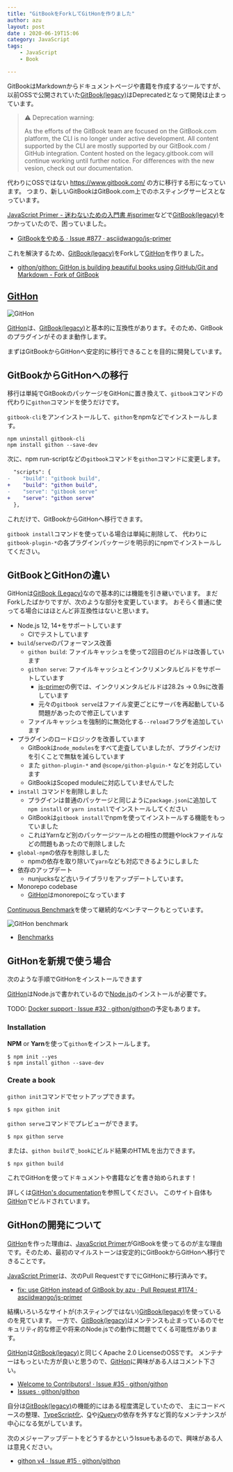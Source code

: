 ```yaml
---
title: "GitBookをForkしてGitHonを作りました"
author: azu
layout: post
date : 2020-06-19T15:06
category: JavaScript
tags:
    - JavaScript
    - Book

---
```


GitBookはMarkdownからドキュメントページや書籍を作成するツールですが、
以前OSSで公開されていた[GitBook(legacy)](https://github.com/GitbookIO/gitbook)はDeprecatedとなって開発は止まっています。

> ⚠️ Deprecation warning:
>
> As the efforts of the GitBook team are focused on the GitBook.com platform, the CLI is no longer under active development.
> All content supported by the CLI are mostly supported by our GitBook.com / GitHub integration.
> Content hosted on the legacy.gitbook.com will continue working until further notice. For differences with the new vesion, check out our documentation.

代わりにOSSではない <https://www.gitbook.com/> の方に移行する形になっています。
つまり、新しいGitBookはGitBook.com上でのホスティングサービスとなっています。

[JavaScript Primer - 迷わないための入門書 #jsprimer](https://jsprimer.net/)などで[GitBook(legacy)](https://github.com/GitbookIO/gitbook)をつかっていたので、困っていました。

- [GitBookをやめる · Issue #877 · asciidwango/js-primer](https://github.com/asciidwango/js-primer/issues/877)

これを解決するため、[GitBook(legacy)](https://github.com/GitbookIO/gitbook)をForkして[GitHon](https://github.com/githon/githon)を作りました。

- [githon/githon: GitHon is building beautiful books using GitHub/Git and Markdown - Fork of GitBook](https://github.com/githon/githon)

## [GitHon](https://github.com/githon/githon)

![GitHon](https://raw.githubusercontent.com/githon/githon/master/githon.png)

[GitHon](https://github.com/githon/githon)は、[GitBook(legacy)](https://github.com/GitbookIO/gitbook)と基本的に互換性があります。そのため、GitBookのプラグインがそのまま動作します。

まずはGitBookからGitHonへ安定的に移行できることを目的に開発しています。

## GitBookからGitHonへの移行

移行は単純でGitBookのパッケージをGitHonに置き換えて、`gitbook`コマンドの代わりに`githon`コマンドを使うだけです。

`gitbook-cli`をアンインストールして、`githon`をnpmなどでインストールします。

```
npm uninstall gitbook-cli
npm install githon --save-dev
```

次に、npm run-scriptなどの`gitbook`コマンドを`githon`コマンドに変更します。

```diff
  "scripts": {
-    "build": "gitbook build",
+    "build": "githon build",
-    "serve": "gitbook serve"
+    "serve": "githon serve"
  },
```

これだけで、GitBookからGitHonへ移行できます。

`gitbook install`コマンドを使っている場合は単純に削除して、
代わりに`gitbook-plugin-*`の各プラグインパッケージを明示的にnpmでインストールしてください。

## GitBookとGitHonの違い

GitHonは[GitBook (Legacy)](https://github.com/GitbookIO/gitbook)なので基本的には機能を引き継いでいます。
まだForkしたばかりですが、次のような部分を変更しています。
おそらく普通に使ってる場合にはほとんど非互換性はないと思います。

- Node.js 12, 14+をサポートしています
    - CIでテストしています
- `build`/`serve`のパフォーマンス改善
    - `githon build`: ファイルキャッシュを使って2回目のビルドは改善しています
    - `githon serve`: ファイルキャッシュとインクリメンタルビルドをサポートしています
        - [js-primer](https://github.com/asciidwango/js-primer)の例では、インクリメンタルビルドは28.2s → 0.9sに改善しています
        - 元々の`gitbook serve`はファイル変更ごとにサーバを再起動している問題があったので修正しています
    - ファイルキャッシュを強制的に無効化する`--reload`フラグを追加しています
- プラグインのロードロジックを改善しています
    - GitBookは`node_modules`をすべて走査していましたが、プラグインだけを引くことで無駄を減らしています
    - また `githon-plugin-*` and `@scope/githon-plguin-*` などを対応しています
    - GitBookはScoped moduleに対応していませんでした
- `install` コマンドを削除しました
    - プラグインは普通のパッケージと同じように`package.json`に追加して`npm install` or `yarn install`でインストールしてください
    - GitBookは`gitbook install`でnpmを使ってインストールする機能をもっていました
    - これはYarnなど別のパッケージツールとの相性の問題やlockファイルなどの問題もあったので削除しました
- `global-npm`の依存を削除しました
    - npmの依存を取り除いて`yarn`なども対応できるようにしました
- 依存のアップデート
    - nunjucksなど古いライブラリをアップデートしています。
- Monorepo codebase
    - [GitHon](https://github.com/githon/githon)はmonorepoになっています

[Continuous Benchmark](https://github.com/marketplace/actions/continuous-benchmark)を使って継続的なベンチマークもとっています。

![GitHon benchmark](https://efcl.info/wp-content/uploads/2020/06/githon-benchmark.png)

- [Benchmarks](https://githon.github.io/githon/dev/bench/)

## GitHonを新規で使う場合

次のような手順でGitHonをインストールできます

[GitHon](https://github.com/githon/githon)はNode.jsで書かれているので[Node.js](https://nodejs.org/ja/)のインストールが必要です。

TODO: [Docker support · Issue #32 · githon/githon](https://github.com/githon/githon/issues/32)の予定もあります。

### Installation

**NPM** or **Yarn**を使って`githon`をインストールします。

```
$ npm init --yes
$ npm install githon --save-dev
```

### Create a book

`githon init`コマンドでセットアップできます。

```
$ npx githon init
```

`githon serve`コマンドでプレビューができます。

```
$ npx githon serve
```

または、`githon build`で`_book`にビルド結果のHTMLを出力できます。

```
$ npx githon build
```

これでGitHonを使ってドキュメントや書籍などを書き始められます！

詳しくは[GitHon's documentation](https://githon.netlify.app/)を参照してください。
このサイト自体も[GitHon](https://github.com/githon/githon)でビルドされています。

## GitHonの開発について

[GitHon](https://github.com/githon/githon)を作った理由は、[JavaScript Primer](https://jsprimer.net/)がGitBookを使ってるのが主な理由です。そのため、最初のマイルストーンは安定的にGitBookからGitHonへ移行できることです。

[JavaScript Primer](https://jsprimer.net/)は、次のPull RequestですでにGitHonに移行済みです。

- [fix: use GitHon instead of GitBook by azu · Pull Request #1174 · asciidwango/js-primer](https://github.com/asciidwango/js-primer/pull/1174)

結構いろいろなサイトが(ホスティングではない)[GitBook(legacy)](https://github.com/GitbookIO/gitbook)を使っているのを見ています。
一方で、[GitBook(legacy)](https://github.com/GitbookIO/gitbook)はメンテンスも止まっているのでセキュリティ的な修正や将来のNode.jsでの動作に問題でてくる可能性があります。

[GitHon](https://github.com/githon/githon)は[GitBook(legacy)](https://github.com/GitbookIO/gitbook)と同じくApache 2.0 LicenseのOSSです。
メンテナーはもっといた方が良いと思うので、[GitHon](https://github.com/githon/githon)に興味がある人はコメント下さい。

- [Welcome to Contributors! · Issue #35 · githon/githon](https://github.com/githon/githon/issues/35)
- [Issues · githon/githon](https://github.com/githon/githon/issues)

自分は[GitBook(legacy)](https://github.com/GitbookIO/gitbook)の機能的にはある程度満足していたので、
主にコードベースの整理、[TypeScript化](https://github.com/githon/githon/issues/24)、[Q](https://github.com/githon/githon/issues/25)や[jQuery](https://github.com/githon/githon/issues/39)の依存を外すなど質的なメンテナンスが中心になる気がしています。

次のメジャーアップデートをどうするかというIssueもあるので、興味がある人は意見ください。

- [githon v4 · Issue #15 · githon/githon](https://github.com/githon/githon/issues/15)
